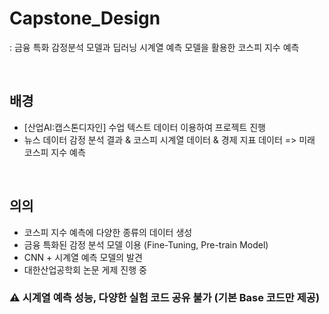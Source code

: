 # Capstone_Design
: 금융 특화 감정분석 모델과 딥러닝 시계열 예측 모델을 활용한 코스피 지수 예측

<br>

## 배경
- [산업AI:캡스톤디자인] 수업 텍스트 데이터 이용하여 프로젝트 진행
- 뉴스 데이터 감정 분석 결과 & 코스피 시계열 데이터 & 경제 지표 데이터 => 미래 코스피 지수 예측

<br>

## 의의
- 코스피 지수 예측에 다양한 종류의 데이터 생성
- 금융 특화된 감정 분석 모델 이용 (Fine-Tuning, Pre-train Model)
- CNN + 시계열 예측 모델의 발견
- 대한산업공학회 논문 게제 진행 중
### ⚠ 시계열 예측 성능, 다양한 실험 코드 공유 불가 (기본 Base 코드만 제공)
